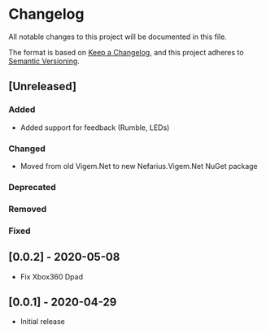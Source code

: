 # Changelog
All notable changes to this project will be documented in this file.

The format is based on [Keep a Changelog](https://keepachangelog.com/en/1.0.0/), and this project adheres to [Semantic Versioning](https://semver.org/spec/v2.0.0.html).

## [Unreleased]
### Added
- Added support for feedback (Rumble, LEDs)
### Changed
- Moved from old Vigem.Net to new Nefarius.Vigem.Net NuGet package
### Deprecated
### Removed
### Fixed

## [0.0.2] - 2020-05-08
- Fix Xbox360 Dpad

## [0.0.1] - 2020-04-29
- Initial release
